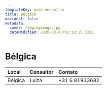 ```yaml
---
templateKey: onde-encontrar
title: Bélgica
nacional: false
metadata:
  cover: /img/ogimage.jpg
  dateModified: 2020-03-08T01:19:15.532Z
---
```

# Bélgica

| Local   | Consultor | Contato        |
| :------ | :-------- | :------------- |
| Bélgica | Luiza     | +31 6 81933682 |
